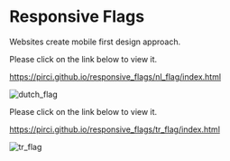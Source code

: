 # Responsive Flags

Websites create mobile first design approach.




Please click on the link below to view it.

https://pirci.github.io/responsive_flags/nl_flag/index.html

![dutch_flag](https://user-images.githubusercontent.com/43238947/115749106-0ee1cb80-a397-11eb-8320-faf794832e5e.png)




Please click on the link below to view it.

https://pirci.github.io/responsive_flags/tr_flag/index.html

![tr_flag](https://user-images.githubusercontent.com/43238947/115750683-ba3f5000-a398-11eb-9396-cdd6e9febe1a.png)

